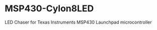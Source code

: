 MSP430-Cylon8LED
================

LED Chaser for Texas Instruments MSP430 Launchpad microcontroller
